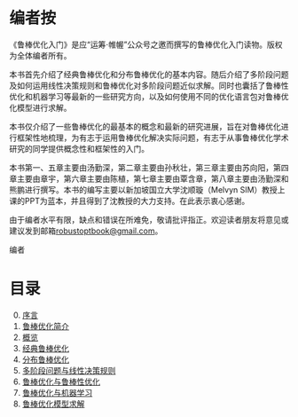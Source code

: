 # 编者按 

《鲁棒优化入门》是应“运筹$\cdot$帷幄”公众号之邀而撰写的鲁棒优化入门读物。版权为全体编者所有。

本书首先介绍了经典鲁棒优化和分布鲁棒优化的基本内容。随后介绍了多阶段问题及如何运用线性决策规则和鲁棒优化对多阶段问题近似求解。同时也囊括了鲁棒性优化和机器学习等最新的一些研究方向，以及如何使用不同的优化语言包对鲁棒优化模型进行求解。

本书仅介绍了一些鲁棒优化的最基本的概念和最新的研究进展，旨在对鲁棒优化进行框架性地梳理，为有志于运用鲁棒优化解决实际问题，有志于从事鲁棒优化学术研究的同学提供概念性和框架性的入门。

本书第一、五章主要由汤勤深，第二章主要由孙秋壮，第三章主要由苏向阳，第四章主要由章宇，第六章主要由陈植，第七章主要由覃含章，第八章主要由汤勤深和熊鹏进行撰写。本书的编写主要以新加坡国立大学沈顺璇（Melvyn SIM）教授上课的PPT为蓝本，并且得到了沈教授的大力支持。在此表示衷心感谢。

由于编者水平有限，缺点和错误在所难免，敬请批评指正。欢迎读者朋友将意见或建议发到邮箱[robustoptbook@gmail.com](mailto:robustoptbook@gmail.com)。

编者

# 目录

0. [序言](https://github.com/Kingsentang/RobustOptBook/blob/main/0Preface.md)
1. [鲁棒优化简介](https://github.com/Kingsentang/RobustOptBook/blob/main/1.%20%E9%B2%81%E6%A3%92%E4%BC%98%E5%8C%96%E7%AE%80%E4%BB%8B.md)
2. [概览](https://github.com/Kingsentang/RobustOptBook/blob/main/2.%E6%A6%82%E8%A7%88.md)
3. [经典鲁棒优化](https://github.com/Kingsentang/RobustOptBook/blob/main/3.%E7%BB%8F%E5%85%B8%E9%B2%81%E6%A3%92%E4%BC%98%E5%8C%96.md)
4. [分布鲁棒优化](https://github.com/Kingsentang/RobustOptBook/blob/main/4.%E5%88%86%E5%B8%83%E9%B2%81%E6%A3%92%E4%BC%98%E5%8C%96.md)
5. [多阶段问题与线性决策规则](https://github.com/Kingsentang/RobustOptBook/blob/main/5.%E5%A4%9A%E9%98%B6%E6%AE%B5%E9%97%AE%E9%A2%98%E4%B8%8E%E7%BA%BF%E6%80%A7%E5%86%B3%E7%AD%96%E8%A7%84%E5%88%99.md)
6. [鲁棒优化与鲁棒性优化](https://github.com/Kingsentang/RobustOptBook/blob/main/6.%E9%B2%81%E6%A3%92%E4%BC%98%E5%8C%96%E4%B8%8E%E9%B2%81%E6%A3%92%E6%80%A7%E4%BC%98%E5%8C%96.md)
7. [鲁棒优化与机器学习](https://github.com/Kingsentang/RobustOptBook/blob/main/7.%E9%B2%81%E6%A3%92%E4%BC%98%E5%8C%96%E4%B8%8E%E6%9C%BA%E5%99%A8%E5%AD%A6%E4%B9%A0.md)
8. [鲁棒优化模型求解](https://github.com/Kingsentang/RobustOptBook/blob/main/8.%E9%B2%81%E6%A3%92%E4%BC%98%E5%8C%96%E6%A8%A1%E5%9E%8B%E6%B1%82%E8%A7%A3.md)

